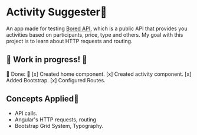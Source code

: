 # Activity Suggester🏴

An app made for testing <a href="https://www.boredapi.com/">Bored API</a>, which is a public API that provides you activities based on participants,
price, type and others. My goal with this project is to learn about HTTP requests and routing.

## 🚧 Work in progress! 🚧

🚩 Done: 🚩
[x] Created home component.
[x] Created activity component.
[x] Added Bootstrap.
[x] Configured Routes.

## Concepts Applied🏴

- API calls.
- Angular's HTTP requests, routing
- Bootstrap Grid System, Typography.
